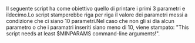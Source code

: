 Il seguente script ha come obiettivo quello di printare i primi 3 parametri e ildecimo.Lo script stamperebbe riga per riga il valore dei parametri messi a condizione che ci siano 10 parametri.Nel 
caso che non gli si dia alcun parametro o che i paramatri inseriti siano meno di 10, viene stampato: "This script needs at least $MINPARAMS command-line arguments!".
